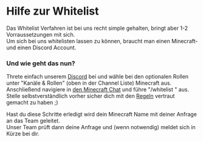 # Hilfe zur Whitelist
Das Whitelist Verfahren ist bei uns recht simple gehalten, bringt aber 1-2 Vorraussetzungen mit sich.  
Um sich bei uns whitelisten lassen zu können, braucht man einen Minecraft- und einen Discord Account.  

### Und wie geht das nun?
Threte einfach unserem [Discord](https://discord.gg/EmScKUnaPe) bei und wähle bei den optionalen Rollen unter "Kanäle & Rollen" (oben in der Channel Liste) Minecraft aus.  
Anschließend navigiere in [den Minecraft Chat](https://discord.com/channels/911552729074266172/1083145941265174638) und führe "/whitelist <Minecraft Name>" aus.  
Stelle selbstverständlich vorher sicher dich mit den [Regeln](https://github.com/JANDdevelopement/Minecraft-Server/blob/main/Regelwerk.md) vertraut gemacht zu haben ;)  

Hast du diese Schritte erledigt wird dein Minecraft Name mit deiner Anfrage an das Team geleitet.  
Unser Team prüft dann deine Anfrage und (wenn notwendig) meldet sich in Kürze bei dir.  

